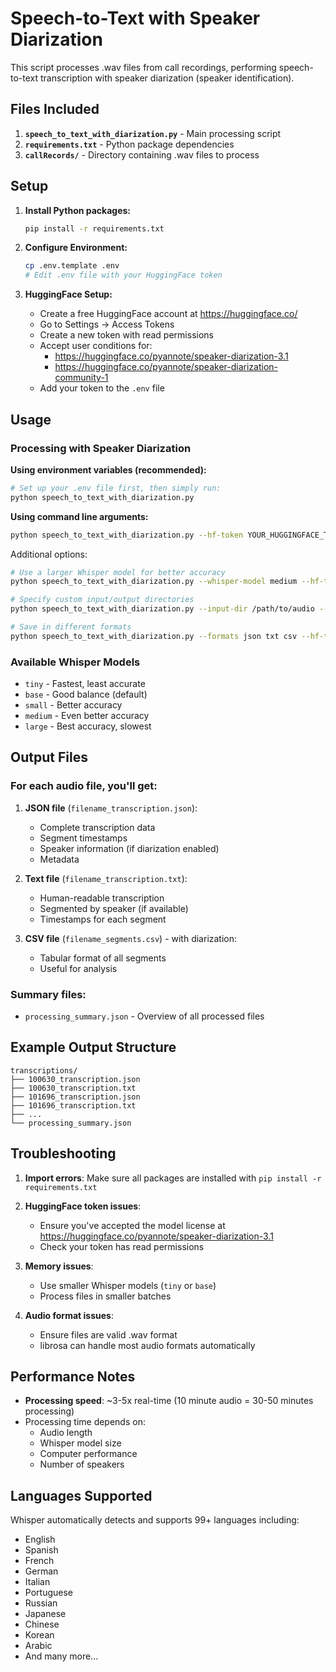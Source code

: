 # Speech-to-Text with Speaker Diarization

This script processes .wav files from call recordings, performing speech-to-text transcription with speaker diarization (speaker identification).

## Files Included

1. **`speech_to_text_with_diarization.py`** - Main processing script
2. **`requirements.txt`** - Python package dependencies
3. **`callRecords/`** - Directory containing .wav files to process

## Setup

1. **Install Python packages:**
   ```bash
   pip install -r requirements.txt
   ```

2. **Configure Environment:**
   ```bash
   cp .env.template .env
   # Edit .env file with your HuggingFace token
   ```

3. **HuggingFace Setup:**
   - Create a free HuggingFace account at https://huggingface.co/
   - Go to Settings → Access Tokens
   - Create a new token with read permissions
   - Accept user conditions for:
     - https://huggingface.co/pyannote/speaker-diarization-3.1
     - https://huggingface.co/pyannote/speaker-diarization-community-1
   - Add your token to the `.env` file

## Usage

### Processing with Speaker Diarization

**Using environment variables (recommended):**
```bash
# Set up your .env file first, then simply run:
python speech_to_text_with_diarization.py
```

**Using command line arguments:**
```bash
python speech_to_text_with_diarization.py --hf-token YOUR_HUGGINGFACE_TOKEN
```

Additional options:
```bash
# Use a larger Whisper model for better accuracy
python speech_to_text_with_diarization.py --whisper-model medium --hf-token YOUR_TOKEN

# Specify custom input/output directories
python speech_to_text_with_diarization.py --input-dir /path/to/audio --output-dir /path/to/results --hf-token YOUR_TOKEN

# Save in different formats
python speech_to_text_with_diarization.py --formats json txt csv --hf-token YOUR_TOKEN
```

### Available Whisper Models

- `tiny` - Fastest, least accurate
- `base` - Good balance (default)
- `small` - Better accuracy
- `medium` - Even better accuracy
- `large` - Best accuracy, slowest

## Output Files

### For each audio file, you'll get:

1. **JSON file** (`filename_transcription.json`):
   - Complete transcription data
   - Segment timestamps
   - Speaker information (if diarization enabled)
   - Metadata

2. **Text file** (`filename_transcription.txt`):
   - Human-readable transcription
   - Segmented by speaker (if available)
   - Timestamps for each segment

3. **CSV file** (`filename_segments.csv`) - with diarization:
   - Tabular format of all segments
   - Useful for analysis

### Summary files:
- `processing_summary.json` - Overview of all processed files

## Example Output Structure

```
transcriptions/
├── 100630_transcription.json
├── 100630_transcription.txt
├── 101696_transcription.json
├── 101696_transcription.txt
├── ...
└── processing_summary.json
```

## Troubleshooting

1. **Import errors**: Make sure all packages are installed with `pip install -r requirements.txt`

2. **HuggingFace token issues**: 
   - Ensure you've accepted the model license at https://huggingface.co/pyannote/speaker-diarization-3.1
   - Check your token has read permissions

3. **Memory issues**: 
   - Use smaller Whisper models (`tiny` or `base`)
   - Process files in smaller batches

4. **Audio format issues**: 
   - Ensure files are valid .wav format
   - librosa can handle most audio formats automatically

## Performance Notes

- **Processing speed**: ~3-5x real-time (10 minute audio = 30-50 minutes processing)
- Processing time depends on:
  - Audio length
  - Whisper model size
  - Computer performance
  - Number of speakers

## Languages Supported

Whisper automatically detects and supports 99+ languages including:
- English
- Spanish
- French
- German
- Italian
- Portuguese
- Russian
- Japanese
- Chinese
- Korean
- Arabic
- And many more...